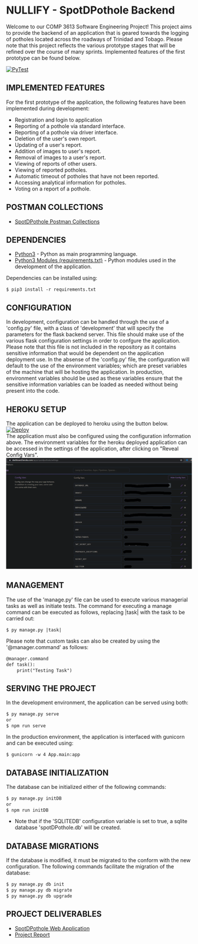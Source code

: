 # NULLIFY - SpotDPothole Backend
Welcome to our COMP 3613 Software Engineering Project! This project aims to provide the backend of an application that is geared towards the logging of potholes located across the roadways of Trinidad and Tobago. Please note that this project reflects the various prototype stages that will be refined over the course of many sprints. Implemented features of the first prototype can be found below.

[![PyTest](https://github.com/Boldoosang/NULLIFY-spotDPothole-backend/actions/workflows/pytest.yml/badge.svg)](https://github.com/Boldoosang/NULLIFY-spotDPothole-backend/actions/workflows/pytest.yml)

## IMPLEMENTED FEATURES
For the first prototype of the application, the following features have been implemented during development:
* Registration and login to application
* Reporting of a pothole via standard interface.
* Reporting of a pothole via driver interface.
* Deletion of the user's own report.
* Updating of a user's report.
* Addition of images to user's report.
* Removal of images to a user's report.
* Viewing of reports of other users.
* Viewing of reported potholes.
* Automatic timeout of potholes that have not been reported.
* Accessing analytical information for potholes.
* Voting on a report of a pothole.

## POSTMAN COLLECTIONS
* [SpotDPothole Postman Collections](https://linktr.ee/spotDPothole)

## DEPENDENCIES
* [Python3](https://www.python.org/downloads/) - Python as main programming language.
* [Python3 Modules (requirements.txt)](https://github.com/Boldoosang/NULLIFY-spotDPothole-backend/blob/main/requirements.txt) - Python modules used in the development of the application.

Dependencies can be installed using:
```
$ pip3 install -r requirements.txt
```

## CONFIGURATION
In development, configuration can be handled through the use of a 'config.py' file, with a class of 'development' that will specify the parameters for the flask backend server. This file should make use of the various flask configuration settings in order to confgure the application. Please note that this file is not included in the repository as it contains sensitive information that would be dependent on the application deployment use. In the absense of the 'config.py' file, the configuration will default to the use of the environment variables; which are preset variables of the machine that will be hosting the application.
In production, environment variables should be used as these variables ensure that the sensitive information variables can be loaded as needed without being present into the code.

## HEROKU SETUP
The application can be deployed to heroku using the button below.  
[![Deploy](https://www.herokucdn.com/deploy/button.svg)](https://heroku.com/deploy)  
The application must also be configured using the configuration information above. The environment variables for the heroku deployed application can be accessed in the settings of the application, after clicking on "Reveal Config Vars".
![Heroku Configuration Tutorial](images/heroku-tutorial.png)

## MANAGEMENT
The use of the 'manage.py' file can be used to execute various managerial tasks as well as initiate tests. The command for executing a manage command can be executed as follows, replacing |task| with the task to be carried out: 
```
$ py manage.py |task|
```
Please note that custom tasks can also be created by using the '@manager.command' as follows:
```
@manager.command
def task():
    print("Testing Task")
```

## SERVING THE PROJECT
In the development environment, the application can be served using both:
```
$ py manage.py serve
or
$ npm run serve
```
In the production environment, the application is interfaced with gunicorn and can be executed using:
```
$ gunicorn -w 4 App.main:app
```

## DATABASE INITIALIZATION
The database can be initialized either of the following commands:
```
$ py manage.py initDB
or
$ npm run initDB
```
* Note that if the 'SQLITEDB' configuration variable is set to true, a sqlite database 'spotDPothole.db' will be created.

## DATABASE MIGRATIONS
If the database is modified, it must be migrated to the conform with the new configuration. The following commands facilitate the migration of the database:
```
$ py manage.py db init
$ py manage.py db migrate
$ py manage.py db upgrade
```

## PROJECT DELIVERABLES
* [SpotDPothole Web Application](https://spotdpothole.justinbaldeo.com/)
* [Project Report](https://spotdpothole.justinbaldeo.com/projectReport)
